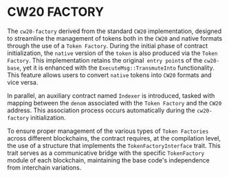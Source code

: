 # CW20 FACTORY

The `cw20-factory` derived from the standard `CW20` implementation, designed to streamline the management of tokens both in the `CW20` and native formats through the use of a `Token Factory`. During the initial phase of contract initialization, the `native` version of the `token` is also produced via the `Token Factory`. This implementation retains the original` entry point`s of the `cw20-base`, yet it is enhanced with the `ExecuteMsg::TransmuteInto` functionality. This feature allows users to convert `native` tokens into `CW20` formats and vice versa.

In parallel, an auxiliary contract named `Indexer` is introduced, tasked with mapping between the `denom` associated with the `Token Factory` and the `CW20` address. This association process occurs automatically during the `cw20-factory` initialization.

To ensure proper management of the various types of `Token Factories` across different blockchains, the contract requires, at the compilation level, the use of a structure that implements the `TokenFactoryInterface` trait. This trait serves as a communicative bridge with the specific `TokenFactory` module of each blockchain, maintaining the base code's independence from interchain variations.